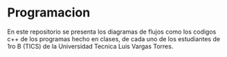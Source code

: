 # Programacion
En este repositorio se presenta los diagramas de flujos como los codigos c++ de los programas hecho en clases,
de cada uno de los estudiantes de 1ro B (TICS) de la Universidad Tecnica Luis Vargas Torres.
